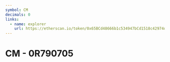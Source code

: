 ```yaml
---
symbol: CM
decimals: 0
links:
  - name: explorer
    url: https://etherscan.io/token/0x65BCd48666b1c534947bCd1518c42974d07e781d
---
```


# CM - 0R790705
